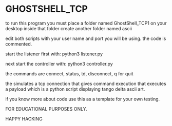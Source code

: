 # GHOSTSHELL_TCP


to run this program you must place a folder named GhostShell_TCP1 on your desktop
inside that folder create another folder named ascii

edit both scripts with your user name and port you will be using. the code is commented.

start the listener first with: python3 listener.py

next start the controller with: python3 controller.py

the commands are connect, status, td, disconnect, q for quit

the simulates a tcp connection that gives command execution that executes a payload which is a python script displaying tango delta ascii art.

if you know more about code use this as a template for your own testing.

FOR EDUCATIONAL PURPOSES ONLY.

HAPPY HACKING
